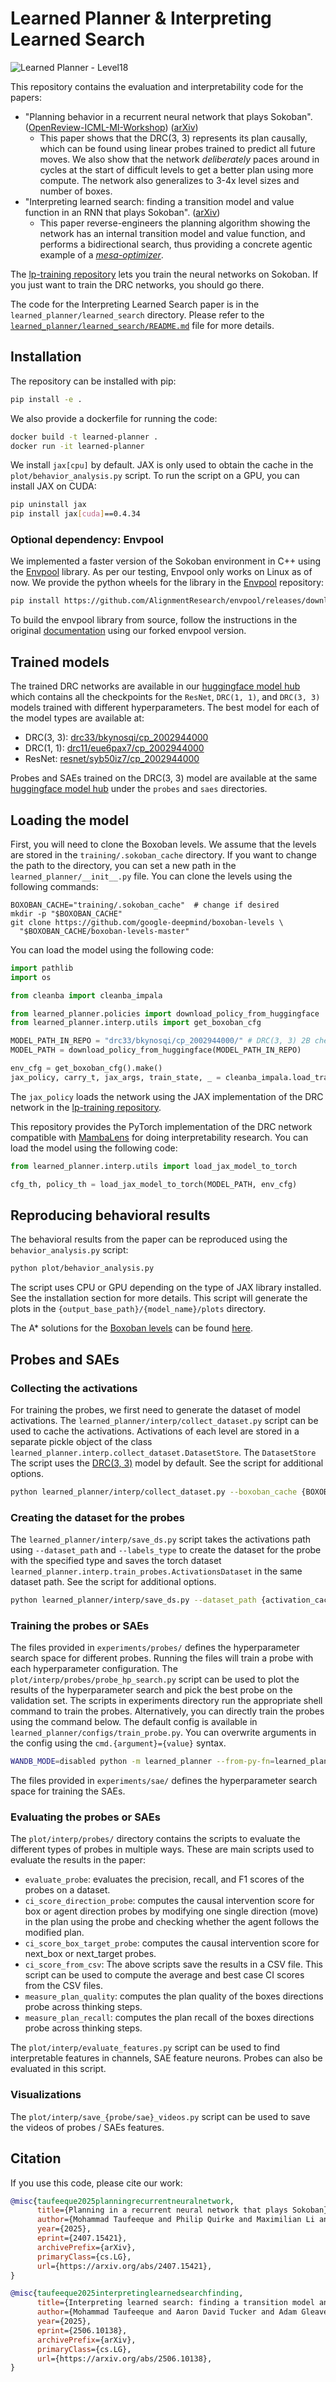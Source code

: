 # Learned Planner & Interpreting Learned Search

![Learned Planner - Level18](https://github.com/user-attachments/assets/764939ec-1cb7-482d-a42d-72609aa76b23)


This repository contains the evaluation and interpretability code for the papers:
- "Planning behavior in a recurrent neural network that plays Sokoban". ([OpenReview-ICML-MI-Workshop](https://openreview.net/forum?id=T9sB3S2hok)) ([arXiv](https://arxiv.org/abs/2407.15421))
  - This paper shows that the DRC(3, 3) represents its plan causally, which can be found using linear probes trained to predict all future moves. We also show that the network *deliberately* paces around in cycles at the start of difficult levels to get a better plan using more compute. The network also generalizes to 3-4x level sizes and number of boxes.
- "Interpreting learned search: finding a transition model and value function in an RNN that plays Sokoban". ([arXiv](https://arxiv.org/abs/2506.10138))
  - This paper reverse-engineers the planning algorithm showing the network has an internal transition model and value function, and performs a bidirectional search, thus providing a concrete agentic example of a [*mesa-optimizer*](https://arxiv.org/abs/1906.01820).

The [lp-training repository](https://github.com/AlignmentResearch/lp-training/) lets you train the neural networks on Sokoban. If you just want to train the DRC networks, you should go there.

The code for the Interpreting Learned Search paper is in the `learned_planner/learned_search` directory. Please refer to the [`learned_planner/learned_search/README.md`](learned_planner/learned_search/README.md) file for more details.

## Installation

The repository can be installed with pip:

```bash
pip install -e .
```

We also provide a dockerfile for running the code:

```bash
docker build -t learned-planner .
docker run -it learned-planner
```

We install `jax[cpu]` by default. JAX is only used to obtain the cache in the `plot/behavior_analysis.py` script. To run the script on a GPU, you can install JAX on CUDA:

```bash
pip uninstall jax
pip install jax[cuda]==0.4.34
```

### Optional dependency: Envpool

We implemented a faster version of the Sokoban environment in C++ using the [Envpool](https://github.com/AlignmentResearch/envpool/) library. As per our testing, Envpool only
works on Linux as of now. We provide the python wheels for the library in the [Envpool](https://github.com/AlignmentResearch/envpool/) repository:

```bash
pip install https://github.com/AlignmentResearch/envpool/releases/download/v0.3.0/envpool-0.8.4-cp310-cp310-linux_x86_64.whl
```

To build the envpool library from source, follow the instructions in the original [documentation](https://envpool.readthedocs.io/en/latest/content/build.html) using our forked envpool version.

## Trained models

The trained DRC networks are available in our [huggingface model hub](https://huggingface.co/AlignmentResearch/learned-planner) which contains all the checkpoints for the `ResNet`, `DRC(1, 1)`, and `DRC(3, 3)` models trained with different hyperparameters. The best model for each of the model types are available at:

- DRC(3, 3):  [drc33/bkynosqi/cp_2002944000](https://huggingface.co/AlignmentResearch/learned-planner/tree/main/drc33/bkynosqi/cp_2002944000)
- DRC(1, 1):  [drc11/eue6pax7/cp_2002944000](https://huggingface.co/AlignmentResearch/learned-planner/tree/main/drc11/eue6pax7/cp_2002944000)
- ResNet:  [resnet/syb50iz7/cp_2002944000](https://huggingface.co/AlignmentResearch/learned-planner/tree/main/resnet/syb50iz7/cp_2002944000)

Probes and SAEs trained on the DRC(3, 3) model are available at the same [huggingface model hub](https://huggingface.co/AlignmentResearch/learned-planner) under the `probes` and `saes` directories.


## Loading the model

First, you will need to clone the Boxoban levels. We assume that the levels are stored in the `training/.sokoban_cache` directory. If you want to change the path to the directory, you can set a new path in the `learned_planner/__init__.py` file. You can clone the levels using the following commands:

```
BOXOBAN_CACHE="training/.sokoban_cache"  # change if desired
mkdir -p "$BOXOBAN_CACHE"
git clone https://github.com/google-deepmind/boxoban-levels \
  "$BOXOBAN_CACHE/boxoban-levels-master"
```

You can load the model using the following code:

```python
import pathlib
import os

from cleanba import cleanba_impala

from learned_planner.policies import download_policy_from_huggingface
from learned_planner.interp.utils import get_boxoban_cfg

MODEL_PATH_IN_REPO = "drc33/bkynosqi/cp_2002944000/" # DRC(3, 3) 2B checkpoint
MODEL_PATH = download_policy_from_huggingface(MODEL_PATH_IN_REPO)

env_cfg = get_boxoban_cfg().make()
jax_policy, carry_t, jax_args, train_state, _ = cleanba_impala.load_train_state(MODEL_PATH, env_cfg)
```

The `jax_policy` loads the network using the JAX implementation of the DRC network in the [lp-training repository](https://github.com/AlignmentResearch/lp-training/).

This repository provides the PyTorch implementation of the DRC network compatible with [MambaLens](https://github.com/taufeeque9/MambaLens/) for doing interpretability research. You can load the model using the following code:

```python
from learned_planner.interp.utils import load_jax_model_to_torch

cfg_th, policy_th = load_jax_model_to_torch(MODEL_PATH, env_cfg)
```

## Reproducing behavioral results

The behavioral results from the paper can be reproduced using the `behavior_analysis.py` script:

```bash
python plot/behavior_analysis.py
```

The script uses CPU or GPU depending on the type of JAX library installed. See the installation section for more details. This script will generate the plots in the `{output_base_path}/{model_name}/plots` directory.

The A* solutions for the [Boxoban levels](https://github.com/google-deepmind/boxoban-levels) can be found [here](https://huggingface.co/datasets/AlignmentResearch/boxoban-astar-solutions).

## Probes and SAEs

### Collecting the activations

For training the probes, we first need to generate the dataset of model activations. The `learned_planner/interp/collect_dataset.py` script can be used to cache the activations. Activations of each level are stored in a separate pickle object of the class `learned_planner.interp.collect_dataset.DatasetStore`. The `DatasetStore` The script uses the [DRC(3, 3)](https://huggingface.co/AlignmentResearch/learned-planner/tree/main/drc33/bkynosqi/cp_2002944000) model by default. See the script for additional options.

```bash
python learned_planner/interp/collect_dataset.py --boxoban_cache {BOXOBAN_CACHE} --output_path {activation_cache_path}
```

### Creating the dataset for the probes

The `learned_planner/interp/save_ds.py` script takes the activations path using `--dataset_path` and `--labels_type` to create the dataset for the probe with the specified type and saves the torch dataset `learned_planner.interp.train_probes.ActivationsDataset` in the same dataset path. See the script for additional options.

```bash
python learned_planner/interp/save_ds.py --dataset_path {activation_cache_path} --labels_type {labels_type}
```

### Training the probes or SAEs

The files provided in `experiments/probes/` defines the hyperparameter search space for different probes. Running the files will train a probe with each hyperparameter configuration. The `plot/interp/probes/probe_hp_search.py` script can be used to plot the results of the hyperparameter search and pick the best probe on the validation set. The scripts in experiments directory run the appropriate shell command to train the probes. Alternatively, you can directly train the probes using the command below. The default config is available in `learned_planner/configs/train_probe.py`. You can overwrite arguments in the config using the `cmd.{argument}={value}` syntax. 
```bash
WANDB_MODE=disabled python -m learned_planner --from-py-fn=learned_planner.configs.train_probe:train_local cmd.train_on.layer={layer} cmd.train_on.dataset_name={dataset_name} cmd.dataset_path={dataset_path}
```

The files provided in `experiments/sae/` defines the hyperparameter search space for training the SAEs.

### Evaluating the probes or SAEs

The `plot/interp/probes/` directory contains the scripts to evaluate the different types of probes in multiple ways. These are main scripts used to evaluate the results in the paper:
- `evaluate_probe`: evaluates the precision, recall, and F1 scores of the probes on a dataset.
- `ci_score_direction_probe`: computes the causal intervention score for box or agent direction probes by modifying one single direction (move) in the plan using the probe and checking whether the agent follows the modified plan.
- `ci_score_box_target_probe`: computes the causal intervention score for next_box or next_target probes.
- `ci_score_from_csv`: The above scripts save the results in a CSV file. This script can be used to compute the average and best case CI scores from the CSV files.
- `measure_plan_quality`: computes the plan quality of the boxes directions probe across thinking steps.
- `measure_plan_recall`: computes the plan recall of the boxes directions probe across thinking steps.

The `plot/interp/evaluate_features.py` script can be used to find interpretable features in channels, SAE feature neurons. Probes can also be evaluated in this script.


### Visualizations

The `plot/interp/save_{probe/sae}_videos.py` script can be used to save the videos of probes / SAEs features.


## Citation

If you use this code, please cite our work:

```bibtex
@misc{taufeeque2025planningrecurrentneuralnetwork,
      title={Planning in a recurrent neural network that plays Sokoban}, 
      author={Mohammad Taufeeque and Philip Quirke and Maximilian Li and Chris Cundy and Aaron David Tucker and Adam Gleave and Adrià Garriga-Alonso},
      year={2025},
      eprint={2407.15421},
      archivePrefix={arXiv},
      primaryClass={cs.LG},
      url={https://arxiv.org/abs/2407.15421}, 
}

@misc{taufeeque2025interpretinglearnedsearchfinding,
      title={Interpreting learned search: finding a transition model and value function in an RNN that plays Sokoban}, 
      author={Mohammad Taufeeque and Aaron David Tucker and Adam Gleave and Adrià Garriga-Alonso},
      year={2025},
      eprint={2506.10138},
      archivePrefix={arXiv},
      primaryClass={cs.LG},
      url={https://arxiv.org/abs/2506.10138}, 
}
```
